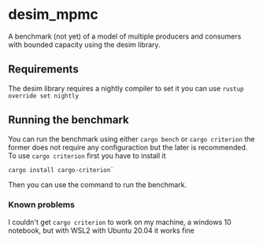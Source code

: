 # desim_mpmc
A benchmark (not yet) of a model of multiple producers and consumers with bounded capacity using the desim library.

## Requirements
The desim library requires a nightly compiler to set it you can use `rustup override set nightly`

## Running the benchmark
You can run the benchmark using either `cargo bench` or `cargo criterion` the former does not require any configuraction but the later is recommended. To use `cargo criterion` first you have to install it
```
cargo install cargo-criterion`
```
Then you can use the command to run the benchmark.

### Known problems
I couldn't get `cargo criterion` to work on my machine, a windows 10 notebook, but with WSL2 with Ubuntu 20.04 it works fine
